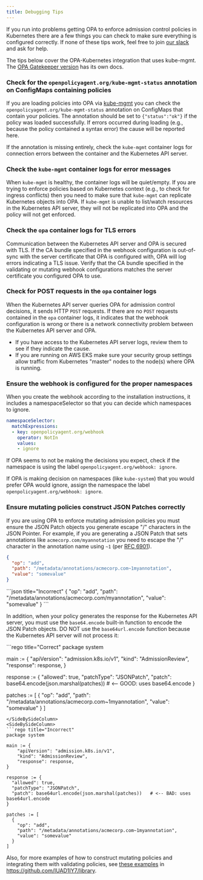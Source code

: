 ```yaml
---
title: Debugging Tips
---
```


If you run into problems getting OPA to enforce admission control policies in
Kubernetes there are a few things you can check to make sure everything is
configured correctly. If none of these tips work, feel free to join
[our slack](https://slack.openpolicyagent.org) and ask for help.

The tips below cover the OPA-Kubernetes integration that uses kube-mgmt.
The [OPA Gatekeeper version](https://open-policy-agent.github.io/gatekeeper)
has its own docs.

### Check for the `openpolicyagent.org/kube-mgmt-status` annotation on ConfigMaps containing policies

If you are loading policies into OPA via
[kube-mgmt](https://github.com/IUAD1IY7/kube-mgmt) you can check the
`openpolicyagent.org/kube-mgmt-status` annotation on ConfigMaps that contain your
policies. The annotation should be set to `{"status":"ok"}` if the policy was loaded
successfully. If errors occurred during loading (e.g., because the policy
contained a syntax error) the cause will be reported here.

If the annotation is
missing entirely, check the `kube-mgmt` container logs for connection errors
between the container and the Kubernetes API server.

### Check the `kube-mgmt` container logs for error messages

When `kube-mgmt` is healthy, the container logs will be quiet/empty. If you are
trying to enforce policies based on Kubernetes context (e.g., to check for
ingress conflicts) then you need to make sure that `kube-mgmt` can replicate
Kubernetes objects into OPA. If `kube-mgmt` is unable to list/watch resources in
the Kubernetes API server, they will not be replicated into OPA and the policy
will not get enforced.

### Check the `opa` container logs for TLS errors

Communication between the Kubernetes API server and OPA is secured with TLS. If
the CA bundle specified in the webhook configuration is out-of-sync with the
server certificate that OPA is configured with, OPA will log errors indicating a
TLS issue. Verify that the CA bundle specified in the validating or mutating
webhook configurations matches the server certificate you configured OPA to use.

### Check for POST requests in the `opa` container logs

When the Kubernetes API server queries OPA for admission control decisions, it
sends HTTP `POST` requests. If there are no `POST` requests contained in the
`opa` container logs, it indicates that the webhook configuration is wrong or
there is a network connectivity problem between the Kubernetes API server and
OPA.

- If you have access to the Kubernetes API server logs, review them to see if
  they indicate the cause.
- If you are running on AWS EKS make sure your security group settings allow
  traffic from Kubernetes "master" nodes to the node(s) where OPA is running.

### Ensure the webhook is configured for the proper namespaces

When you create the webhook according to the installation instructions,
it includes a namespaceSelector so that you
can decide which namespaces to ignore.

```yaml
namespaceSelector:
  matchExpressions:
  - key: openpolicyagent.org/webhook
    operator: NotIn
    values:
    - ignore
```

If OPA seems to not be making the decisions you expect, check if the namespace
is using the label `openpolicyagent.org/webhook: ignore`.

If OPA is making decision on namespaces (like `kube-system`) that you would
prefer OPA would ignore, assign the namespace the label
`openpolicyagent.org/webhook: ignore`.

### Ensure mutating policies construct JSON Patches correctly

If you are using OPA to enforce mutating admission policies you must ensure the
JSON Patch objects you generate escape "/" characters in the JSON Pointer. For
example, if you are generating a JSON Patch that sets annotations like
`acmecorp.com/myannotation` you need to escape the "/" character in the
annotation name using `~1` (per [RFC 6901](https://tools.ietf.org/html/rfc6901#section-3)).

<SideBySideContainer>
<SideBySideColumn>

```json title="Correct"
{
  "op": "add",
  "path": "/metadata/annotations/acmecorp.com~1myannotation",
  "value": "somevalue"
}
```

</SideBySideColumn>

<SideBySideColumn>
```json title="Incorrect"
{
  "op": "add",
  "path": "/metadata/annotations/acmecorp.com/myannotation",
  "value": "somevalue"
}
```
</SideBySideColumn>
</SideBySideContainer>

In addition, when your policy generates the response for the Kubernetes API
server, you must use the `base64.encode` built-in function to encode the JSON
Patch objects. DO NOT use the `base64url.encode` function because the Kubernetes
API server will not process it:

<SideBySideContainer>
<SideBySideColumn>
```rego title="Correct"
package system

main := {
"apiVersion": "admission.k8s.io/v1",
"kind": "AdmissionReview",
"response": response,
}

response := {
"allowed": true,
"patchType": "JSONPatch",
"patch": base64.encode(json.marshal(patches)) # <-- GOOD: uses base64.encode
}

patches := [
{
"op": "add",
"path": "/metadata/annotations/acmecorp.com~1myannotation",
"value": "somevalue"
}
]

````
</SideBySideColumn>
<SideBySideColumn>
```rego title="Incorrect"
package system

main := {
	"apiVersion": "admission.k8s.io/v1",
	"kind": "AdmissionReview",
	"response": response,
}

response := {
  "allowed": true,
  "patchType": "JSONPatch",
  "patch": base64url.encode(json.marshal(patches))   # <-- BAD: uses base64url.encode
}

patches := [
  {
    "op": "add",
    "path": "/metadata/annotations/acmecorp.com~1myannotation",
    "value": "somevalue"
  }
]
````

</SideBySideColumn>
</SideBySideContainer>

Also, for more examples of how to construct mutating policies and integrating
them with validating policies, see [these examples](https://github.com/IUAD1IY7/library/tree/master/kubernetes/mutating-admission)
in https://github.com/IUAD1IY7/library.
